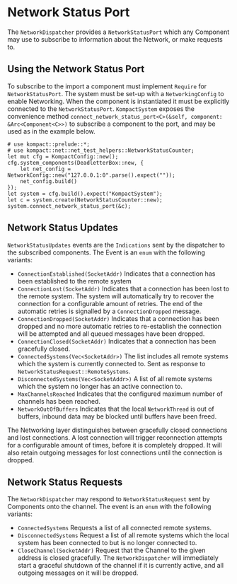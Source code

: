 # Network Status Port

The `NetworkDispatcher` provides a `NetworkStatusPort` which any Component may use to subscribe to information about the Network, or make requests to.

## Using the Network Status Port

To subscribe to the import a component must implement `Require` for
`NetworkStatusPort`. The system must be set-up with a `NetworkingConfig` to enable Networking. When the component is 
instantiated it must be explicitly connected to the `NetworkStatusPort`. `KompactSystem` exposes the convenience method 
`connect_network_status_port<C>(&self, component: &Arc<Component<C>>)` to subscribe a component to the port, and may be 
used as in the example below.

```
# use kompact::prelude::*;
# use kompact::net::net_test_helpers::NetworkStatusCounter;
let mut cfg = KompactConfig::new();
cfg.system_components(DeadletterBox::new, {
    let net_config = NetworkConfig::new("127.0.0.1:0".parse().expect(""));
    net_config.build()
});
let system = cfg.build().expect("KompactSystem");
let c = system.create(NetworkStatusCounter::new);
system.connect_network_status_port(&c);
```

## Network Status Updates

`NetworkStatusUpdates` events are the `Indications` sent by the dispatcher to the subscribed components. 
The Event is an `enum` with the following variants:

* `ConnectionEstablished(SocketAddr)` Indicates that a connection has been established to the remote system
* `ConnectionLost(SocketAddr)` Indicates that a connection has been lost to the remote system. The system will automatically try to recover the connection for a configurable amount of retries. The end of the automatic retries is signalled by a `ConnectionDropped` message.
* `ConnectionDropped(SocketAddr)` Indicates that a connection has been dropped and no more automatic retries to re-establish the connection will be attempted and all queued messages have been dropped.
* `ConnectionClosed(SocketAddr)` Indicates that a connection has been gracefully closed.
* `ConnectedSystems(Vec<SocketAddr>)` The list includes all remote systems which the system is currently connected to. Sent as response to `NetworkStatusRequest::RemoteSystems`.
* `DisconnectedSystems(Vec<SocketAddr>)` A list of all remote systems which the system no longer has an 
  active connection to.
* `MaxChannelsReached` Indicates that the configured maximum number of channels has been reached.
* `NetworkOutOfBuffers` Indicates that the local `NetworkThread` is out of buffers, inbound data may be blocked until buffers have been freed.

The Networking layer distinguishes between gracefully closed connections and lost connections. 
A lost connection will trigger reconnection attempts for a configurable amount of times, before it is completely dropped. 
It will also retain outgoing messages for lost connections until the connection is dropped. 

## Network Status Requests

The `NetworkDispatcher` may respond to `NetworkStatusRequest` sent by Components onto the channel. 
The event is an `enum` with the following variants:

* `ConnectedSystems` Requests a list of all connected remote systems.
* `DisconnectedSystems` Request a list of all remote systems which the local system has been connected to but is no 
  longer connected to.
* `CloseChannel(SocketAddr)` Request that the Channel to the given address is closed gracefully. The `NetworkDispatcher`
will immediately start a graceful shutdown of the channel if it is currently active, and all outgoing messages on it 
  will be dropped.

